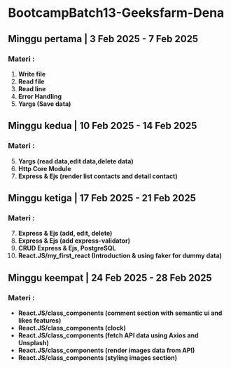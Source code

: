 # BootcampBatch13-Geeksfarm-Dena

## Minggu pertama | 3 Feb 2025 - 7 Feb 2025

### Materi :

1.  **Write file**
2.  **Read file**
3.  **Read line**
4.  **Error Handling**
5.  **Yargs (Save data)**

## Minggu kedua | 10 Feb 2025 - 14 Feb 2025

### Materi :

5.  **Yargs (read data,edit data,delete data)**
6.  **Http Core Module**
7.  **Express & Ejs (render list contacts and detail contact)**

## Minggu ketiga | 17 Feb 2025 - 21 Feb 2025

### Materi :

7.  **Express & Ejs (add, edit, delete)**
8.  **Express & Ejs (add express-validator)**
9.  **CRUD Express & Ejs, PostgreSQL**
10. **React.JS/my_first_react (Introduction & using faker for dummy data)**

## Minggu keempat | 24 Feb 2025 - 28 Feb 2025

### Materi :

- **React.JS/class_components (comment section with semantic ui and likes features)**
- **React.JS/class_components (clock)**
- **React.JS/class_components (fetch API data using Axios and Unsplash)**
- **React.JS/class_components (render images data from API)**
- **React.JS/class_components (styling images section)**
